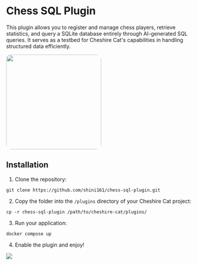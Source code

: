 # Chess SQL Plugin

This plugin allows you to register and manage chess players, retrieve statistics, and query a SQLite database entirely through AI-generated SQL queries. It serves as a testbed for Cheshire Cat's capabilities in handling structured data efficiently.

<p align="center">
  <div style="display: inline-block; border-radius: 5%; overflow: hidden;">
    <img src="https://raw.githubusercontent.com/shini161/chess-sql-plugin/3e074e53405e20afb973fb85099c14ce257297fa/assets/thumb.webp" 
         style="height: 256px; width: auto;">
  </div>
</p>

## Installation

1. Clone the repository:
```Shell
git clone https://github.com/shini161/chess-sql-plugin.git
```

2. Copy the folder into the `/plugins` directory of your Cheshire Cat project:
```Shell
cp -r chess-sql-plugin /path/to/cheshire-cat/plugins/
```

3. Run your application:
```Shell
docker compose up
```

4. Enable the plugin and enjoy!
<img src="https://raw.githubusercontent.com/shini161/chess-sql-plugin/3e074e53405e20afb973fb85099c14ce257297fa/assets/enable_plugin_screen.png">
